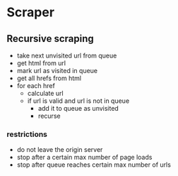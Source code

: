 # Scraper

## Recursive scraping

* take next unvisited url from queue
* get html from url
* mark url as visited in queue
* get all hrefs from html
* for each href
    * calculate url
    * if url is valid and url is not in queue
        * add it to queue as unvisited
        * recurse

### restrictions

* do not leave the origin server
* stop after a certain max number of page loads
* stop after queue reaches certain max number of urls
